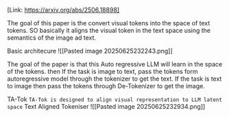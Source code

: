 [Link: https://arxiv.org/abs/2506.18898]

The goal of this paper is the convert visual tokens into the space of text tokens. SO basically it aligns the visual token in the text space using the semantics of the image ad text.

Basic architecure
![[Pasted image 20250625232243.png]]

The goal of the paper is that this Auto regressive LLM will learn in the space of the tokens. then If the task is image to text, pass the tokens form autoregressive model through the tokenizer to get the text. If the task is text to image then pass the tokens through De-Tokenizer to get the image.

TA-Tok `TA-Tok is designed to align visual representation to LLM latent space`
Text Aligned Tokeniser
![[Pasted image 20250625232934.png]]

